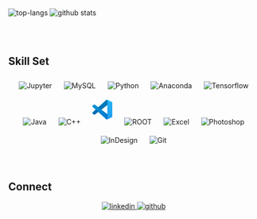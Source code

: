 

<br/>

![top-langs](https://github-readme-stats.vercel.app/api/top-langs?username=cdarrach&show_icons=true&theme=prussian)
![github stats](https://github-readme-stats.vercel.app/api?username=cdarrach&show_icons=true&theme=prussian)

<br/>
<br/>  


## Skill Set  
<div align="center">  

 
  
    
  

<img style="margin: 10px" src="https://i.imgur.com/f5M1VWO.png" alt="Jupyter" height="40" />  
<img style="margin: 10px" src="https://camo.githubusercontent.com/b65f9026a0274fb351e57ed757a7c01e2538734b2278c067b5d6ca4650a6e4ce/68747470733a2f2f6c6162732e6d7973716c2e636f6d2f636f6d6d6f6e2f6c6f676f732f6d7973716c2d6c6f676f2e737667" alt="MySQL" height="40" /> 
<img style="margin: 10px" src="https://i.imgur.com/gixjL0a.png" alt="Python" height="40" />  
<img style="margin: 10px" src="https://i.imgur.com/SUxYIXm.png" alt="Anaconda" height="40" />  
<img style="margin: 10px" src="https://i.imgur.com/oGwE8PR.png" alt="Tensorflow" height="40" />  
<img style="margin: 10px" src="https://profilinator.rishav.dev/skills-assets/java-original-wordmark.svg" alt="Java" height="40" />  
<img style="margin: 10px" src="https://i.imgur.com/VJmeyAU.jpg" alt="C++" height="40" />  
<img style="margin: 10px" src="https://raw.githubusercontent.com/github/explore/80688e429a7d4ef2fca1e82350fe8e3517d3494d/topics/visual-studio-code/visual-studio-code.png" alt="VS Code" height="40" />  
<img style="margin: 10px" src="https://root.cern.ch/root/htmldoc/guides/users-guide/pictures/rootlogo.png" alt="ROOT" height="40" />  
<img style="margin: 10px" src="https://1000logos.net/wp-content/uploads/2020/08/Microsoft-Excel-Logo.png" alt="Excel" height="40" />  
<img style="margin: 10px" src="https://profilinator.rishav.dev/skills-assets/photoshop-plain.svg" alt="Photoshop" height="40" />  
<img style="margin: 10px" src="https://upload.wikimedia.org/wikipedia/commons/thumb/4/48/Adobe_InDesign_CC_icon.svg/1024px-Adobe_InDesign_CC_icon.svg.png" alt="InDesign" height="40" />  
<img style="margin: 10px" src="https://profilinator.rishav.dev/skills-assets/git-scm-icon.svg" alt="Git" height="40" />  
  
  
  
  
</div>  

<br/>  
<br/>  


## Connect
<div align="center"><a href="https://www.linkedin.com/in/cdarrach/" target="_blank">
<img src=https://img.shields.io/badge/linkedin-%231E77B5.svg?&style=for-the-badge&logo=linkedin&logoColor=white alt=linkedin style="margin-bottom: 5px;" />
</a>  
<a href="https://github.com/cdarrach" target="_blank">
<img src=https://img.shields.io/badge/github-%2324292e.svg?&style=for-the-badge&logo=github&logoColor=white alt=github style="margin-bottom: 5px;" />
</a>

</div>  
  

